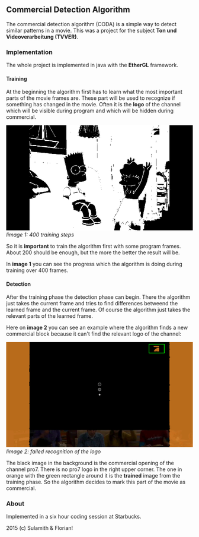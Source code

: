 ## Commercial Detection Algorithm
The commercial detection algorithm (CODA) is a simple way to detect similar patterns in a movie. This was a project for the subject **Ton und Videoverarbeitung (TVVER)**.

### Implementation
The whole project is implemented in java with the **EtherGL** framework.

#### Training
At the beginning the algorithm first has to learn what the most important parts of the movie frames are. These part will be used to recognize if something has changed in the movie. Often it is the **logo** of the channel which will be visible during program and which will be hidden during commercial.

![Training](images/training.gif)
*Iimage 1: 400 training steps*

So it is **important** to train the algorithm first with some program frames. About 200 should be enough, but the more the better the result will be.

In **image 1** you can see the progress which the algorithm is doing during training over 400 frames.

#### Detection
After the training phase the detection phase can begin. There the algorithm just takes the current frame and tries to find differences betweend the learned frame and the current frame. Of course the algorithm just takes the relevant parts of the learned frame.

Here on **image 2** you can see an example where the algorithm finds a new commercial block because it can't find the relevant logo of the channel:

![Training](images/detection.png)
*Iimage 2: failed recognition of the logo*

The black image in the background is the commercial opening of the channel pro7. There is no pro7 logo in the right upper corner. The one in orange with the green rectangle around it is the **trained** image from the training phase. So the algorithm decides to mark this part of the movie as commercial.

### About
Implemented in a six hour coding session at Starbucks.

2015 (c) Sulamith & Florian!